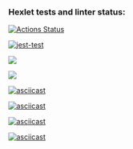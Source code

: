 ### Hexlet tests and linter status:

[![Actions Status](https://github.com/Yakanaro/backend-project-lvl2/workflows/hexlet-check/badge.svg)](https://github.com/Yakanaro/backend-project-lvl2/actions)

[![jest-test](https://github.com/Yakanaro/backend-project-lvl2/actions/workflows/node.js.yml/badge.svg)](https://github.com/Yakanaro/backend-project-lvl2/actions/workflows/node.js.yml)

<a href="https://codeclimate.com/github/Yakanaro/backend-project-lvl2/maintainability"><img src="https://api.codeclimate.com/v1/badges/1c2e7ca40cbbe3312276/maintainability" /></a>

<a href="https://codeclimate.com/github/Yakanaro/backend-project-lvl2/test_coverage"><img src="https://api.codeclimate.com/v1/badges/1c2e7ca40cbbe3312276/test_coverage" /></a>

[![asciicast](https://asciinema.org/a/488136.svg)](https://asciinema.org/a/488136)

[![asciicast](https://asciinema.org/a/488313.svg)](https://asciinema.org/a/488313)

[![asciicast](https://asciinema.org/a/489686.svg)](https://asciinema.org/a/489686)

[![asciicast](https://asciinema.org/a/491586.svg)](https://asciinema.org/a/491586)
